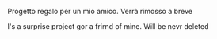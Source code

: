 Progetto regalo per un mio amico. Verrà rimosso a breve

I's a surprise project gor a frirnd of mine. Will be nevr deleted 

